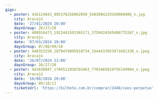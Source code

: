 ```yaml
---
gigs:
  - poster: 416124843_895376258862050_5483004229349860406_n.jpg
    city: Aracajú
    date: '27/01/2024 20:00'
    daysGroup: 26/27/28
  - poster: 408916473_1922441501565171_3750424365406775267_n.jpg
    city: Aracaju
    date: '07/03/2024 20:00'
    daysGroup: 07/08/09/10
  - poster: 448352250_1879479895810734_1644437053971681330_n.jpeg
    city: Aracajú
    date: '26/07/2024 21:00'
    daysGroup: 26/27/28
  - poster: 443838047_1784512038703463_7703465819756149904_n.jpeg
    city: Aracajú
    date: '10/08/2024 20:00'
    daysGroup: 09/10/11
    ticketsUrl: 'https://bilheto.com.br/comprar/2448/caos-perpetuo'
---
```


